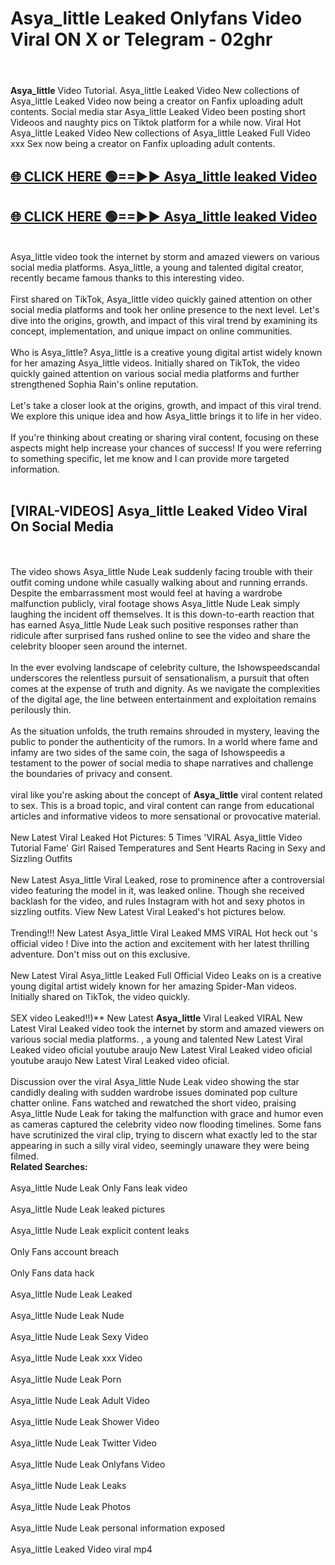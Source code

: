 <h1> Asya_little Leaked Onlyfans Video Viral ON X or Telegram - 02ghr </h1>

# 
<br>
<strong>Asya_little</strong> Video Tutorial. Asya_little Leaked Video New collections of  Asya_little Leaked Video now being a creator on Fanfix uploading adult contents. Social media star Asya_little Leaked Video been posting short Videoos and naughty pics on Tiktok platform for a while now. Viral Hot Asya_little Leaked Video New collections of Asya_little Leaked Full Video xxx Sex now being a creator on Fanfix uploading adult contents.
<br>

## [🌐 CLICK HERE 🟢==►► Asya_little leaked Video ](https://onlyclips.site?title=Asya_little&ref=git)


## [🌐 CLICK HERE 🟢==►► Asya_little leaked Video ](https://onlyclips.site?title=Asya_little&ref=git)

<br>
Asya_little video took the internet by storm and amazed viewers on various social media platforms. Asya_little, a young and talented digital creator, recently became famous thanks to this interesting video.
<br><br>
First shared on TikTok, Asya_little video quickly gained attention on other social media platforms and took her online presence to the next level. Let's dive into the origins, growth, and impact of this viral trend by examining its concept, implementation, and unique impact on online communities.
<br><br>
Who is Asya_little? Asya_little is a creative young digital artist widely known for her amazing Asya_little videos. Initially shared on TikTok, the video quickly gained attention on various social media platforms and further strengthened Sophia Rain's online reputation.
<br><br>
Let's take a closer look at the origins, growth, and impact of this viral trend. We explore this unique idea and how Asya_little brings it to life in her video.
<br><br>
If you're thinking about creating or sharing viral content, focusing on these aspects might help increase your chances of success! If you were referring to something specific, let me know and I can provide more targeted information.
<br><br>
<h2>[VIRAL-VIDEOS] Asya_little Leaked Video Viral On Social Media</h2>
<br><br>
The video shows Asya_little Nude Leak suddenly facing trouble with their outfit coming undone while casually walking about and running errands. Despite the embarrassment most would feel at having a wardrobe malfunction publicly, viral footage shows Asya_little Nude Leak simply laughing the incident off themselves. It is this down-to-earth reaction that has earned Asya_little Nude Leak such positive responses rather than ridicule after surprised fans rushed online to see the video and share the celebrity blooper seen around the internet.
<br><br>
In the ever evolving landscape of celebrity culture, the Ishowspeedscandal underscores the relentless pursuit of sensationalism, a pursuit that often comes at the expense of truth and dignity. As we navigate the complexities of the digital age, the line between entertainment and exploitation remains perilously thin.
<br><br>
As the situation unfolds, the truth remains shrouded in mystery, leaving the public to ponder the authenticity of the rumors. In a world where fame and infamy are two sides of the same coin, the saga of Ishowspeedis a testament to the power of social media to shape narratives and challenge the boundaries of privacy and consent.
<br><br>
viral like you're asking about the concept of <strong>Asya_little</strong> viral content related to sex. This is a broad topic, and viral content can range from educational articles and informative videos to more sensational or provocative material.
<br><br>
New Latest Viral Leaked Hot Pictures: 5 Times 'VIRAL Asya_little Video Tutorial Fame' Girl Raised Temperatures and Sent Hearts Racing in Sexy and Sizzling Outfits
<br><br>
New Latest Asya_little Viral Leaked, rose to prominence after a controversial video featuring the model in it, was leaked online. Though she received backlash for the video, and rules Instagram with hot and sexy photos in sizzling outfits. View New Latest Viral Leaked's hot pictures below.
<br><br>
Trending!!! New Latest Asya_little Viral Leaked MMS VIRAL Hot heck out 's official video ! Dive into the action and excitement with her latest thrilling adventure. Don't miss out on this exclusive.
<br><br>
New Latest Viral Asya_little Leaked Full Official Video Leaks on  is a creative young digital artist widely known for her amazing Spider-Man videos. Initially shared on TikTok, the video quickly.
<br><br>
SEX video Leaked!!)** New Latest <strong>Asya_little</strong> Viral Leaked VIRAL New Latest Viral Leaked video took the internet by storm and amazed viewers on various social media platforms. , a young and talented New Latest Viral Leaked video oficial youtube araujo New Latest Viral Leaked video oficial youtube araujo New Latest Viral Leaked video oficial.
<br><br>
Discussion over the viral Asya_little Nude Leak video showing the star candidly dealing with sudden wardrobe issues dominated pop culture chatter online. Fans watched and rewatched the short video, praising Asya_little Nude Leak for taking the malfunction with grace and humor even as cameras captured the celebrity video now flooding timelines. Some fans have scrutinized the viral clip, trying to discern what exactly led to the star appearing in such a silly viral video, seemingly unaware they were being filmed.
<br>
<strong>Related Searches:</strong>
<br><br>
Asya_little Nude Leak Only Fans leak video
<br><br>
Asya_little Nude Leak leaked pictures
<br><br>
Asya_little Nude Leak explicit content leaks
<br><br>
Only Fans account breach
<br><br>
Only Fans data hack
<br><br>
Asya_little Nude Leak Leaked
<br><br>
Asya_little Nude Leak Nude
<br><br>
Asya_little Nude Leak Sexy Video
<br><br>
Asya_little Nude Leak xxx Video
<br><br>
Asya_little Nude Leak Porn
<br><br>
Asya_little Nude Leak Adult Video
<br><br>
Asya_little Nude Leak Shower Video
<br><br>
Asya_little Nude Leak Twitter Video
<br><br>
Asya_little Nude Leak Onlyfans Video
<br><br>
Asya_little Nude Leak Leaks
<br><br>
Asya_little Nude Leak Photos
<br><br>
Asya_little Nude Leak personal information exposed
<br><br>
Asya_little Leaked Video viral mp4